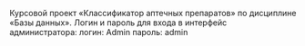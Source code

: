 Курсовой проект «Классификатор аптечных препаратов» по дисциплине «Базы данных».
Логин и пароль для входа в интерфейс администратора:
  логин: Admin
  пароль: admin
